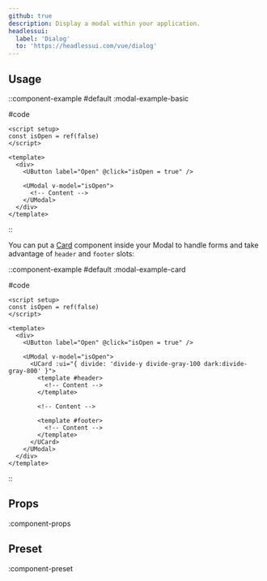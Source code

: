 ```yaml
---
github: true
description: Display a modal within your application.
headlessui:
  label: 'Dialog'
  to: 'https://headlessui.com/vue/dialog'
---
```


## Usage

::component-example
#default
:modal-example-basic

#code
```vue
<script setup>
const isOpen = ref(false)
</script>

<template>
  <div>
    <UButton label="Open" @click="isOpen = true" />

    <UModal v-model="isOpen">
      <!-- Content -->
    </UModal>
  </div>
</template>
```
::

You can put a [Card](/layout/card) component inside your Modal to handle forms and take advantage of `header` and `footer` slots:

::component-example
#default
:modal-example-card

#code
```vue
<script setup>
const isOpen = ref(false)
</script>

<template>
  <div>
    <UButton label="Open" @click="isOpen = true" />

    <UModal v-model="isOpen">
      <UCard :ui="{ divide: 'divide-y divide-gray-100 dark:divide-gray-800' }">
        <template #header>
          <!-- Content -->
        </template>

        <!-- Content -->

        <template #footer>
          <!-- Content -->
        </template>
      </UCard>
    </UModal>
  </div>
</template>
```
::

## Props

:component-props

## Preset

:component-preset
